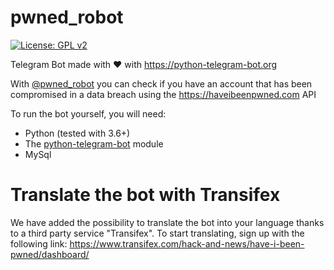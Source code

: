 # pwned_robot

[![License: GPL v2](https://img.shields.io/badge/License-GPL%20v2-blue.svg)](https://www.gnu.org/licenses/old-licenses/gpl-2.0.en.html) 

Telegram Bot made with ❤️ with https://python-telegram-bot.org

With [@pwned_robot](https://t.me/pwned_robot) you can check if you have an account that has been compromised in a data breach using the https://haveibeenpwned.com API

To run the bot yourself, you will need:
- Python (tested with 3.6+)
- The [python-telegram-bot](https://github.com/python-telegram-bot/python-telegram-bot) module
- MySql

# Translate the bot with Transifex
We have added the possibility to translate the bot into your language thanks to a third party service "Transifex".
To start translating, sign up with the following link: https://www.transifex.com/hack-and-news/have-i-been-pwned/dashboard/
